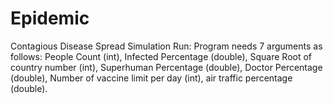 # Epidemic
Contagious Disease Spread Simulation
Run: Program needs 7 arguments as follows: People Count (int), Infected Percentage (double), Square Root of country number (int), Superhuman Percentage (double), Doctor Percentage (double), Number of vaccine limit per day (int), air traffic percentage (double).
